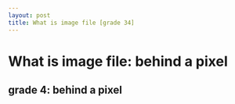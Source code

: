 ```yaml
---
layout: post
title: What is image file [grade 34]
---
```


# What is image file: behind a pixel

## grade 4: behind a pixel


